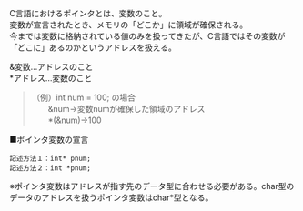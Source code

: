 C言語におけるポインタとは、変数のこと。  
変数が宣言されたとき、メモリの「どこか」に領域が確保される。  
今までは変数に格納されている値のみを扱ってきたが、C言語ではその変数が「どこに」あるのかというアドレスを扱える。  
  
&変数…アドレスのこと  
*アドレス…変数のこと  
>（例）int num = 100; の場合  
>　　&num→変数numが確保した領域のアドレス  
>　　*(&num)→100

  
■ポインタ変数の宣言
```
記述方法１：int* pnum;
記述方法２：int *pnum;
```
※ポインタ変数はアドレスが指す先のデータ型に合わせる必要がある。char型のデータのアドレスを扱うポインタ変数はchar*型となる。
